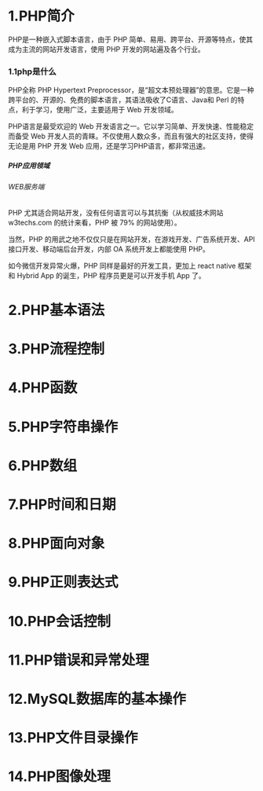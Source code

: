 # 1.PHP简介

PHP是一种嵌入式脚本语言，由于 PHP 简单、易用、跨平台、开源等特点，使其成为主流的网站开发语言，使用 PHP 开发的网站遍及各个行业。

### 1.1php是什么

PHP全称 PHP Hypertext Preprocessor，是“超文本预处理器”的意思。它是一种跨平台的、开源的、免费的脚本语言，其语法吸收了C语言、Java和 Perl 的特点，利于学习，使用广泛，主要适用于 Web 开发领域。

PHP语言是最受欢迎的 Web 开发语言之一。它以学习简单、开发快速、性能稳定而备受 Web 开发人员的青睐。不仅使用人数众多，而且有强大的社区支持，使得无论是用 PHP 开发 Web 应用，还是学习PHP语言，都非常迅速。

##### PHP应用领域

###### WEB服务端

PHP 尤其适合网站开发，没有任何语言可以与其抗衡（从权威技术网站 w3techs.com 的统计来看，PHP 被 79% 的网站使用）。

当然，PHP 的用武之地不仅仅只是在网站开发，在游戏开发、广告系统开发、API接口开发、移动端后台开发，内部 OA 系统开发上都能使用 PHP。

如今微信开发异常火爆，PHP 同样是最好的开发工具，更加上 react native 框架和 Hybrid App 的诞生，PHP 程序员更是可以开发手机 App 了。



# 2.PHP基本语法

# 3.PHP流程控制

# 4.PHP函数

# 5.PHP字符串操作

# 6.PHP数组

# 7.PHP时间和日期

# 8.PHP面向对象

# 9.PHP正则表达式

# 10.PHP会话控制

# 11.PHP错误和异常处理

# 12.MySQL数据库的基本操作

# 13.PHP文件目录操作

# 14.PHP图像处理